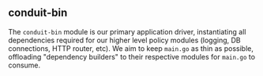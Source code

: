 ## conduit-bin

The `conduit-bin` module is our primary application driver, instantiating all dependencies required
for our higher level policy modules (logging, DB connections, HTTP router, etc). We aim to keep
`main.go` as thin as possible, offloading "dependency builders" to their respective modules for `main.go`
to consume.